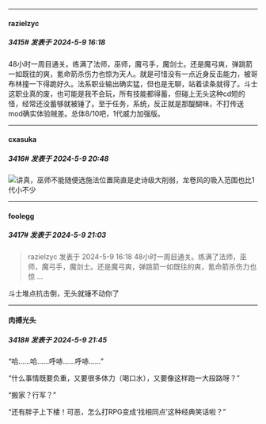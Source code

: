 ﻿
*****

####  razielzyc  
##### 3415#       发表于 2024-5-9 16:18

48小时一周目通关。练满了法师，巫师，魔弓手，魔剑士。还是魔弓爽，弹跳箭一如既往的爽，氪命箭杀伤力也惊为天人。就是可惜没有一点近身反击能力，被哥布林撞一下得跪好久。法系职业输出确实猛，但也是无聊，站着读条就得了。斗士这职业真的废，也可能是我不会玩，所有技能都得蓄，但碰上无头这种cd短的怪，经常还没蓄够就被锤了。至于任务，系统，反正就是那醍醐味，不打传送mod确实体验贼差。总体8/10吧，1代威力加强版。


*****

####  cxasuka  
##### 3416#       发表于 2024-5-9 20:48

<img src="https://static.saraba1st.com/image/smiley/face2017/134.png" referrerpolicy="no-referrer">讲真，巫师不能随便选施法位置简直是史诗级大削弱，龙卷风的吸入范围也比1代小不少


*****

####  foolegg  
##### 3417#       发表于 2024-5-9 21:03

<blockquote>razielzyc 发表于 2024-5-9 16:18
48小时一周目通关。练满了法师，巫师，魔弓手，魔剑士。还是魔弓爽，弹跳箭一如既往的爽，氪命箭杀伤力也惊 ...</blockquote>
斗士堆点抗击倒，无头就锤不动你了


*****

####  肉搏光头  
##### 3418#       发表于 2024-5-9 21:45

“哈……哈……呼哧……呼哧……”

“什么事情既要负重，又要很多体力（喝口水），又要像这样跑一大段路呀？”

“搬家？行军？”

“还有胖子上下楼！可恶，怎么打RPG变成‘找相同点’这种经典笑话啦？”

